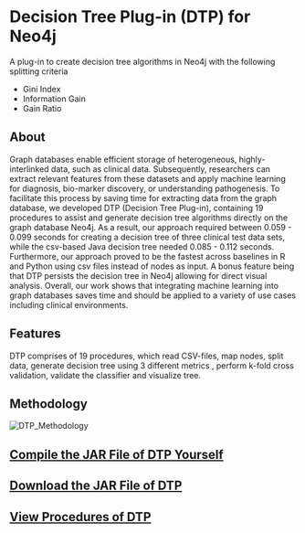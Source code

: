 # Decision Tree Plug-in (DTP) for Neo4j
A plug-in to create decision tree algorithms in Neo4j with the following splitting criteria
* Gini Index
* Information Gain
* Gain Ratio

## About

Graph databases enable efficient storage of heterogeneous, highly-interlinked
data, such as clinical data. Subsequently, researchers can extract relevant features from
these datasets and apply machine learning for diagnosis, bio-marker discovery, or understanding
pathogenesis. To facilitate this process by saving time for extracting data
from the graph database, we developed DTP (Decision Tree Plug-in), containing 19 procedures
to assist and generate decision tree algorithms directly on the graph database
Neo4j. As a result, our approach required between 0.059 - 0.099 seconds for creating
a decision tree of three clinical test data sets, while the csv-based Java decision tree
needed 0.085 - 0.112 seconds. Furthermore, our approach proved to be the fastest across
baselines in R and Python using csv files instead of nodes as input. A bonus feature
being that DTP persists the decision tree in Neo4j allowing for direct visual analysis.
Overall, our work shows that integrating machine learning into graph databases saves
time and should be applied to a variety of use cases including clinical environments.

## Features

DTP comprises of 19 procedures, which read CSV-files, map nodes, split data,
generate decision tree using 3 different metrics , perform k-fold cross
validation, validate the classifier and visualize tree.

## Methodology

![DTP_Methodology](https://user-images.githubusercontent.com/19682074/141226264-6815a517-2221-42a6-b393-44725b89afbc.PNG)


## [Compile the JAR File of DTP Yourself](https://github.com/clumsyspeedboat/Decision-Tree-Neo4j/wiki/Install-Decision-Tree-Plugin-in-Neo4j)
## [Download the JAR File of DTP](https://github.com/clumsyspeedboat/Decision-Tree-Neo4j/tree/main/Jar%20File)
## [View Procedures of DTP](https://github.com/clumsyspeedboat/Decision-Tree-Neo4j/wiki/Decision-Tree-Plugin---Procedure-Document)
